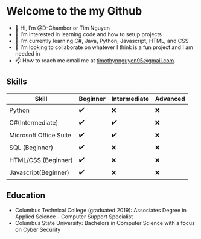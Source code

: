# Welcome to the my Github
- 👋 Hi, I’m @D-Chamber or Tim Nguyen
- 👀 I’m interested in learning code and how to setup projects
- 🌱 I’m currently learning C#, Java, Python, Javascript, HTML, and CSS
- 💞️ I’m looking to collaborate on whatever I think is a fun project and I am needed in
- 📫 How to reach me email me at timothynnguyen95@gmail.com.

## Skills
| Skill | Beginner | Intermediate | Advanced |
| --- | --- | --- | --- |
| Python | ✔️ | ❌ | ❌ |
| C#(Intermediate) | ✔️ | ✔️ | ❌ |
|Microsoft Office Suite | ✔️ | ✔️ | ❌ |
| SQL (Beginner) | ✔️ | ❌ | ❌ |
| HTML/CSS (Beginner) | ✔️ | ❌ | ❌ |
| Javascript(Beginner) | ✔️ | ❌ | ❌ |

## Education
- Columbus Technical College (graduated 2019): Associates Degree in Applied Science - Computer Support Specialist
- Columbus State University: Bachelors in Computer Science with a focus on Cyber Security

<!---
D-Chamber/D-Chamber is a ✨ special ✨ repository because its `README.md` (this file) appears on your GitHub profile.
You can click the Preview link to take a look at your changes.
--->
